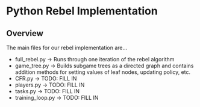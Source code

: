 # Python Rebel Implementation

## Overview
The main files for our rebel implementation are...
- full_rebel.py -> Runs through one iteration of the rebel algorithm
- game_tree.py -> Builds subgame trees as a directed graph and contains addition methods for setting values of leaf nodes, updating policy, etc.
- CFR.py -> TODO: FILL IN
- players.py -> TODO: FILL IN
- tasks.py -> TODO: FILL IN
- training_loop.py -> TODO: FILL IN
